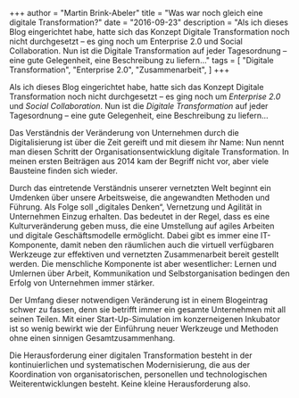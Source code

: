 +++
author = "Martin Brink-Abeler"
title = "Was war noch gleich eine digitale Transformation?"
date = "2016-09-23"
description = "Als ich dieses Blog eingerichtet habe, hatte sich das Konzept Digitale Transformation noch nicht durchgesetzt – es ging noch um Enterprise 2.0 und Social Collaboration. Nun ist die Digitale Transformation auf jeder Tagesordnung – eine gute Gelegenheit, eine Beschreibung zu liefern..."
tags = [
"Digitale Transformation", "Enterprise 2.0", "Zusammenarbeit", 
]
+++



Als ich dieses Blog eingerichtet habe, hatte sich das Konzept Digitale Transformation noch nicht durchgesetzt – es ging noch um *Enterprise 2.0* und *Social Collaboration*. Nun ist die *Digitale Transformation* auf jeder Tagesordnung – eine gute Gelegenheit, eine Beschreibung zu liefern...
<!--more-->
Das Verständnis der Veränderung von Unternehmen durch die Digitalisierung ist über die Zeit gereift und mit diesem ihr Name: Nun nennt man diesen Schritt der Organisationsentwicklung digitale Transformation. In meinen ersten Beiträgen aus 2014 kam der Begriff nicht vor, aber viele Bausteine finden sich wieder.

Durch das eintretende Verständnis unserer vernetzten Welt beginnt ein Umdenken über unsere Arbeitsweise, die angewandten Methoden und Führung. Als Folge soll „digitales Denken“, Vernetzung und Agilität in Unternehmen Einzug erhalten. Das bedeutet in der Regel, dass es eine Kulturveränderung geben muss, die eine Umstellung auf agiles Arbeiten und digitale Geschäftsmodelle ermöglicht. Dabei gibt es immer eine IT-Komponente, damit neben den räumlichen auch die virtuell verfügbaren Werkzeuge zur effektiven und vernetzten Zusammenarbeit bereit gestellt werden. Die menschliche Komponente ist aber wesentlicher: Lernen und Umlernen über Arbeit, Kommunikation und Selbstorganisation bedingen den Erfolg von Unternehmen immer stärker.

Der Umfang dieser notwendigen Veränderung ist in einem Blogeintrag schwer zu fassen, denn sie betrifft immer ein gesamte Unternehmen mit all seinen Teilen. Mit einer Start-Up-Simulation im konzerneigenen Inkubator ist so wenig bewirkt wie der Einführung neuer Werkzeuge und Methoden ohne einen sinnigen Gesamtzusammenhang.

Die Herausforderung einer digitalen Transformation besteht in der kontinuierlichen und systematischen Modernisierung, die aus der Koordination von organisatorischen, personellen und technologischen Weiterentwicklungen besteht. Keine kleine Herausforderung also.
